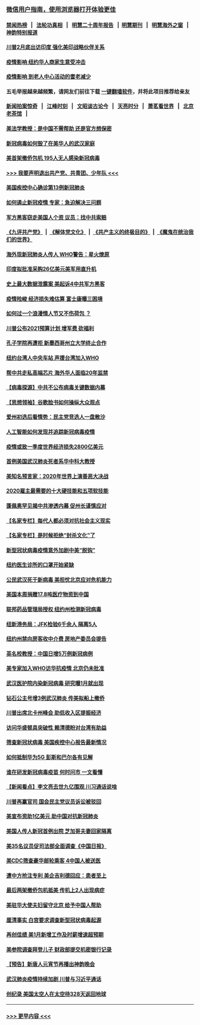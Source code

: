 ### [微信用户指南，使用浏览器打开体验更佳](https://github.com/gfw-breaker/banned-news1/blob/master/indexes/wechat-guide.md?t=0)
#### [禁闻热榜](热点新闻.md?t=0)  &nbsp;&nbsp;|&nbsp;&nbsp; [法轮功真相](https://github.com/gfw-breaker/truth/blob/master/README.md?t=0) &nbsp;&nbsp;|&nbsp;&nbsp; [明慧二十周年报告](https://github.com/gfw-breaker/mh-reports/blob/master/README.md?t=0) &nbsp;&nbsp;|&nbsp;&nbsp;[明慧期刊](https://github.com/gfw-breaker/mh-qikan) &nbsp;&nbsp;|&nbsp;&nbsp; [明慧海外之窗](https://github.com/gfw-breaker/mh-news/blob/master/README.md?t=0) &nbsp;&nbsp;|&nbsp;&nbsp; [神韵特别报道](https://github.com/gfw-breaker/mh-news/blob/master/shenyun.md?t=0)
#### [川普2月底出访印度 强化美印战略伙伴关系](../pages/nsc412/n11860557.md?t=02111733) 
#### [疫情影响  纽约华人商家生意受冲击](../pages/nsc412/n11860284.md?t=02111733) 
#### [疫情影响  到老人中心活动的耆老减少](../pages/nsc412/n11860199.md?t=02111733) 
#### 五毛举报越来越频繁，请网友们前往下载 [一键翻墙软件](https://github.com/gfw-breaker/ssr-accounts)，并将此项目推荐给亲友
#### [新闻拍案惊奇](https://github.com/gfw-breaker/banned-news1/blob/master/pages/link4.md) &nbsp;&nbsp;|&nbsp;&nbsp; [江峰时刻](https://github.com/gfw-breaker/banned-news1/blob/master/pages/link4.md) &nbsp;&nbsp;|&nbsp;&nbsp; [文昭谈古论今](https://github.com/gfw-breaker/banned-news1/blob/master/pages/link4.md) &nbsp;&nbsp;|&nbsp;&nbsp; [天亮时分](https://github.com/gfw-breaker/banned-news1/blob/master/pages/link4.md) &nbsp;&nbsp;|&nbsp;&nbsp; [萧茗看世界](https://github.com/gfw-breaker/banned-news1/blob/master/pages/link4.md) &nbsp;&nbsp;|&nbsp;&nbsp; [北京老茶馆](https://github.com/gfw-breaker/banned-news1/blob/master/pages/link4.md) &nbsp;&nbsp;|&nbsp;&nbsp; 
#### [美法学教授：是中国不需帮助 还是官方想保密](../pages/nsc412/n11859492.md?t=02111733) 
#### [新冠病毒如何毁了在美华人的武汉家庭](../pages/nsc412/n11859524.md?t=02111733) 
#### [美首架撤侨包机 195人无人感染新冠病毒](../pages/nsc412/n11859908.md?t=02111733) 
#### [>>> 我要声明退出共产党、共青团、少年队 <<<](https://github.com/begood0513/goodnews/blob/master/quit/letter.md) 
#### [美国疾控中心确诊第13例新冠肺炎](../pages/nsc412/n11859966.md?t=02111733) 
#### [如何遏止新冠疫情 专家：急迫解决三问题](../pages/nsc412/n11859685.md?t=02111733) 
#### [军方黑客窃走美国人个资 议员：找中共索赔](../pages/nsc412/n11859371.md?t=02111733) 
#### [《九评共产党》](https://github.com/begood0513/9ping.md/blob/master/README.md) &nbsp;|&nbsp; [《解体党文化》](../../../../jtdwh.md/blob/master/README.md)  &nbsp;|&nbsp; [《共产主义的终极目的》](../../../../gczydzjmd.md/blob/master/README.md) &nbsp;|&nbsp; [《魔鬼在统治我们的世界》](../../../../mgztzwmdsj.md/blob/master/README.md) 
#### [海外现新冠肺炎人传人 WHO警告：星火燎原](../pages/nsc412/n11859252.md?t=02111733) 
#### [印度拟批准采购26亿美元美军用直升机](../pages/nsc412/n11859143.md?t=02111733) 
#### [史上最大数据泄露案 美起诉4中共军方黑客](../pages/nsc412/n11859115.md?t=02111733) 
#### [疫情险峻 经济损失难估算 富士康曝三困境](../pages/nsc412/n11859120.md?t=02111733) 
#### [如何过一个浪漫情人节又不伤荷包 ？](../pages/nsc412/n11858969.md?t=02111733) 
#### [川普公布2021预算计划 增军费 砍福利](../pages/nsc412/n11859012.md?t=02111733) 
#### [孔子学院再遭拒 新墨西哥州立大学终止合作](../pages/nsc412/n11858661.md?t=02111733) 
#### [纽约台湾人中央车站  声援台湾加入WHO](../pages/nsc412/n11857757.md?t=02111733) 
#### [帮中共走私高端芯片 海外华人面临20年监禁](../pages/nsc412/n11855016.md?t=02111733) 
#### [【病毒探源】中共不公布病毒关键数据内幕](../pages/nsc412/n11856584.md?t=02111733) 
#### [【思想领袖】谷歌脸书如何操纵大众观点](../pages/nsc412/n11680874.md?t=02111733) 
#### [爱州初选后看情势：民主党竞选人一盘散沙](../pages/nsc412/n11856557.md?t=02111733) 
#### [人工智能如何发现并追踪新冠病毒疫情](../pages/nsc412/n11856398.md?t=02111733) 
#### [疫情或致一季度世界经济损失2800亿美元](../pages/nsc412/n11855639.md?t=02111733) 
#### [首例美国武汉肺炎死者系华中科大教授](../pages/nsc412/n11855500.md?t=02111733) 
#### [美知名预言家：2020年世界上演善恶大决战](../pages/nsc412/n11855418.md?t=02111733) 
#### [2020雇主最需要的十大硬技能和五项软技能](../pages/nsc412/n11850953.md?t=02111733) 
#### [蓬佩奥罕见揭中共渗透内幕 促州长谨慎应对](../pages/nsc412/n11854685.md?t=02111733) 
#### [【名家专栏】每代人都必须对抗社会主义现实](../pages/nsc412/n11831412.md?t=02111733) 
#### [【名家专栏】是时候拒绝“封杀文化”了](../pages/nsc412/n11814093.md?t=02111733) 
#### [新型冠状病毒疫情意外加剧中美“脱钩”](../pages/nsc412/n11854475.md?t=02111733) 
#### [纽约医生诊所的口罩开始紧缺](../pages/nsc412/n11853364.md?t=02111733) 
#### [公民武汉死于新病毒 美担忧北京应对危机能力](../pages/nsc412/n11854331.md?t=02111733) 
#### [美国本周捐赠17.8吨医疗物资到中国](../pages/nsc412/n11854269.md?t=02111733) 
#### [联邦药品管理局授权  纽约州检测新冠病毒](../pages/nsc412/n11853371.md?t=02111733) 
#### [纽新港务局：JFK检验6千余人  隔离5人](../pages/nsc412/n11853366.md?t=02111733) 
#### [纽约州禁向房客收中介费  房地产委员会提告](../pages/nsc412/n11853360.md?t=02111733) 
#### [英名校教授：中国日增5万例新冠病例](../pages/nsc412/n11854174.md?t=02111733) 
#### [美专家加入WHO访华抗疫情 北京仍未批准](../pages/nsc412/n11854043.md?t=02111733) 
#### [武汉医护院内染新冠病毒 研究曝1月就出现](../pages/nsc412/n11852928.md?t=02111733) 
#### [钻石公主号增3例武汉肺炎 传美拟船上撤侨](../pages/nsc412/n11853240.md?t=02111733) 
#### [川普出席北卡州峰会 助低收入区提振经济](../pages/nsc412/n11853232.md?t=02111733) 
#### [访问华盛顿具突破性 赖清德盼对台湾有助益](../pages/nsc412/n11853129.md?t=02111733) 
#### [筛查新冠状病毒 美国疾控中心报告最新情况](../pages/nsc412/n11853070.md?t=02111733) 
#### [如何抵制华为5G 彭斯和巴尔各有见解](../pages/nsc412/n11852535.md?t=02111733) 
#### [谁在研发新冠病毒疫苗 何时问市 一文看懂](../pages/nsc412/n11852840.md?t=02111733) 
#### [【新闻看点】李文亮去世九亿围观 川习通话说啥](../pages/nsc412/n11852360.md?t=02111733) 
#### [川普再赢官司 国会民主党议员诉讼被驳回](../pages/nsc412/n11852287.md?t=02111733) 
#### [美宣布资助1亿美元 助中国对抗新冠肺炎](../pages/nsc412/n11852531.md?t=02111733) 
#### [美国人传人新冠首例出院 芝加哥夫妻回家隔离](../pages/nsc412/n11852452.md?t=02111733) 
#### [美35名议员促司法部全面调查《中国日报》](../pages/nsc412/n11852435.md?t=02111733) 
#### [美CDC筛查豪华邮轮乘客 4中国人被送医](../pages/nsc412/n11852085.md?t=02111733) 
#### [遭中方抢注专利 美企吉利德回应：患者至上](../pages/nsc412/n11852037.md?t=02111733) 
#### [最后两架撤侨包机抵美 传机上2人出现病症](../pages/nsc412/n11852173.md?t=02111733) 
#### [美驻华大使夫妇留守北京 给予中国人帮助](../pages/nsc412/n11852165.md?t=02111733) 
#### [厘清事实 白宫要求调查新型冠状病毒起源](../pages/nsc412/n11852106.md?t=02111733) 
#### [再创佳绩 美1月新增工作及时薪增速超预期](../pages/nsc412/n11852174.md?t=02111733) 
#### [美参院调查拜登儿子 财政部提交机密银行记录](../pages/nsc412/n11851808.md?t=02111733) 
#### [【预告】新唐人元宵节再播出神韵晚会](../pages/nsc412/n11843192.md?t=02111733) 
#### [武汉肺炎疫情持续加剧 川普与习近平通话](../pages/nsc412/n11851613.md?t=02111733) 
#### [创纪录 美国太空人在太空待328天返回地球](../pages/nsc412/n11851266.md?t=02111733) 

----
#### [ >>> 更早内容 <<< ](../indexes/nsc412-earlier.md)
